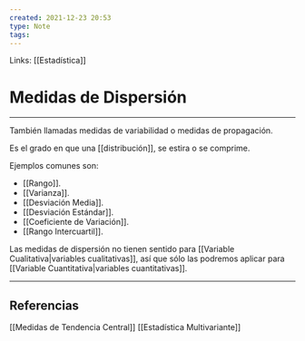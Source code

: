 ```yaml
---
created: 2021-12-23 20:53
type: Note
tags:
---
```


Links: [[Estadística]]

# Medidas de Dispersión
---

También llamadas medidas de variabilidad o medidas de propagación.

Es el grado en que una [[distribución]], se estira o se comprime.

Ejemplos comunes son:
- [[Rango]].
- [[Varianza]].
- [[Desviación Media]].
- [[Desviación Estándar]].
- [[Coeficiente de Variación]].
- [[Rango Intercuartil]].

Las medidas de dispersión no tienen sentido para [[Variable Cualitativa|variables cualitativas]], así que sólo las podremos aplicar para [[Variable Cuantitativa|variables cuantitativas]].

---

## Referencias
[[Medidas de Tendencia Central]]
[[Estadística Multivariante]]